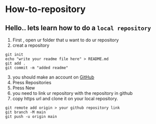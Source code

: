 # How-to-repository
## Hello.. lets learn how to do a ` local repository `
 1. First , open ur folder that u want to do ur repository
 2. creat a repository 
```git
git init 
echo "write your readme file here" > README.md
git add .
git commit -m "added readme"
```
 3. you should make an account on [GitHub](https://github.com/)
 4. Press   Repositories 
 5. Press  New 
 6. you need to link ur repository with the repository in github
 7. copy https url and clone it on your local repository.
 ```git
git remote add origin > your github repository link
git branch -M main
git push -u origin main
```


